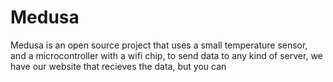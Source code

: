 # Medusa
Medusa is an open source project that uses a small temperature sensor, and a microcontroller with a wifi chip, to send data to any kind of server, we have our website that recieves the data, but you can 
